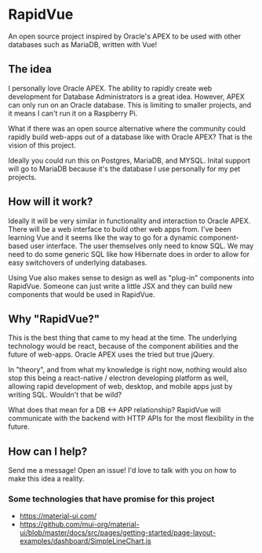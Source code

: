 # RapidVue
An open source project inspired by Oracle's APEX to be used with other databases such as MariaDB, written with Vue!

## The idea

I personally love Oracle APEX. The ability to rapidly create web development for Database Administrators is a great idea. However, APEX can only run on an Oracle database. This is limiting to smaller projects, and it means I can't run it on a Raspberry Pi.

What if there was an open source alternative where the community could rapidly build web-apps out of a database like with Oracle APEX? That is the vision of this project.

Ideally you could run this on Postgres, MariaDB, and MYSQL. Inital support will go to MariaDB because it's the database I use personally for my pet projects.

## How will it work?

Ideally it will be very similar in functionality and interaction to Oracle APEX. There will be a web interface to build other web apps from. I've been learning Vue and it seems like the way to go for a dynamic component-based user interface. The user themselves only need to know SQL. We may need to do some generic SQL like how Hibernate does in order to allow for easy switchovers of underlying databases.

Using Vue also makes sense to design as well as "plug-in" components into RapidVue. Someone can just write a little JSX and they can build new components that would be used in RapidVue.

## Why "RapidVue?"

This is the best thing that came to my head at the time. The underlying technology would be react, because of the component abilities and the future of web-apps. Oracle APEX uses the tried but true jQuery.

In "theory", and from what my knowledge is right now, nothing would also stop this being a react-native / electron developing platform as well, allowing rapid development of web, desktop, and mobile apps just by writing SQL. Wouldn't that be wild?

What does that mean for a DB <-> APP relationship? RapidVue will communicate with the backend with HTTP APIs for the most flexibility in the future.

## How can I help?

Send me a message! Open an issue! I'd love to talk with you on how to make this idea a reality.

### Some technologies that have promise for this project

* https://material-ui.com/
* https://github.com/mui-org/material-ui/blob/master/docs/src/pages/getting-started/page-layout-examples/dashboard/SimpleLineChart.js

